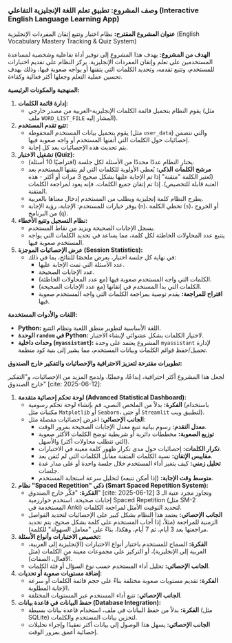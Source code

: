 
### **وصف المشروع: تطبيق تعلم اللغة الإنجليزية التفاعلي (Interactive English Language Learning App)**

**عنوان المشروع المقترح:** نظام اختبار وتتبع إتقان المفردات الإنجليزية (English Vocabulary Mastery Tracking & Quiz System)

**الهدف من المشروع:**
يهدف هذا المشروع إلى توفير أداة تفاعلية وشخصية لمساعدة المستخدمين على تعلم وإتقان المفردات الإنجليزية. يركز النظام على تقديم اختبارات للمستخدم، وتتبع تقدمه، وتحديد الكلمات التي يتقنها أو يواجه صعوبة فيها، وذلك بهدف تحسين عملية التعلم وجعلها أكثر فعالية وكفاءة.

**المنهجية والمكونات الرئيسية:**

1.  **إدارة قائمة الكلمات:**
    * يقوم النظام بتحميل قائمة الكلمات الإنجليزية-العربية من مصدر خارجي (مثل ملف `WORD_LIST_FILE` المشار إليه).
2.  **تتبع تقدم المستخدم:**
    * يقوم بتحميل بيانات المستخدم المحفوظة (مثل `user_data`) والتي تتضمن إحصائيات حول الكلمات التي أتقنها المستخدم أو واجه صعوبة فيها.
    * يتم تحديث هذه الإحصائيات بعد كل إجابة.
3.  **تشغيل الاختبار (Quiz):**
    * يختار النظام عددًا محددًا من الأسئلة لكل جلسة (افتراضيًا 10 أسئلة).
    * **مرشح الكلمات الذكي:** يُعطي الأولوية للكلمات التي لم يتقنها المستخدم بعد (تُعتبر الكلمة "متقنة" إذا تم الإجابة عليها بشكل صحيح 3 مرات أو أكثر - هذه العتبة قابلة للتخصيص). إذا تم إتقان جميع الكلمات، فإنه يعود لمراجعة الكلمات المتقنة.
    * يطرح النظام كلمة إنجليزية ويطلب من المستخدم إدخال معناها بالعربية.
    * يوفر خيارات للمستخدم: الإجابة، رؤية الإجابة (`n`)، تخطي الكلمة (`s`)، أو الخروج من البرنامج (`q`).
4.  **نظام التسجيل وتتبع الأخطاء:**
    * يسجل الإجابات الصحيحة ويزيد من نقاط المستخدم.
    * يتتبع عدد المحاولات الخاطئة لكل كلمة، مما يساعد في تحديد الكلمات التي يواجه المستخدم صعوبة فيها.
5.  **عرض الإحصائيات الموجزة (Session Statistics):**
    * في نهاية كل جلسة اختبار، يعرض ملخصًا للنتائج، بما في ذلك:
        * عدد الأسئلة التي تمت الإجابة عليها.
        * عدد الإجابات الصحيحة.
        * الكلمات التي واجه المستخدم صعوبة فيها (مع عدد المحاولات الخاطئة).
        * الكلمات التي بدأ المستخدم في إتقانها (مع عدد الإجابات الصحيحة).
        * **اقتراح للمراجعة:** يقدم توصية بمراجعة الكلمات التي واجه المستخدم صعوبة فيها.

**اللغات والأدوات المستخدمة:**

* **Python:** اللغة الأساسية لتطوير منطق اللعبة ونظام التتبع.
* **الوحدة `random` في Python:** لاختيار الكلمات بشكل عشوائي لإنشاء الاختبار.
* **وحدات داخلية (`myassistant`):** المشروع يعتمد على وحدة `myassistant` لإدارة تحميل/حفظ قوائم الكلمات وبيانات المستخدم، مما يشير إلى بنية كود منظمة.

**تطويرات مقترحة لتعزيز الاحترافية والإحصائيات والتفكير خارج الصندوق:**

لجعل هذا المشروع أكثر احترافية، إبداعًا، وعمليًا، ولدمج المزيد من الإحصائيات، و"التفكير خارج الصندوق" [cite: 2025-06-12]:

1.  **لوحة تحكم إحصائية متقدمة (Advanced Statistical Dashboard):**
    * **الفكرة:** بدلاً من الملخص النصي، قم بإنشاء لوحة تحكم رسومية (باستخدام مكتبات مثل `Matplotlib` أو `Seaborn`، أو حتى `Streamlit` لتطبيق ويب).
    * **الجانب الإحصائي:** اعرض إحصائيات مفصلة مثل:
        * **معدل التقدم:** رسوم بيانية تتبع معدل الإجابات الصحيحة بمرور الوقت.
        * **توزيع الصعوبة:** مخططات دائرية أو شريطية توضح الكلمات الأكثر صعوبة (التي تتطلب محاولات أكثر) والأسهل.
        * **تكرار الكلمات:** إحصائيات حول مدى تكرار ظهور كلمة معينة في الاختبارات.
        * **مقاييس الإتقان:** نسبة الكلمات المتقنة مقابل الكلمات التي لم تُتقن بعد.
        * **تحليل زمني:** كيف يتغير أداء المستخدم خلال جلسة واحدة أو على مدار عدة جلسات.
        * **متوسط وقت الإجابة:** (إذا أمكن تتبعه) لتحليل سرعة استجابة المستخدم.
2.  **نظام "Spaced Repetition" ذكي (Smart Spaced Repetition System):**
    * **الفكرة:** "فكِّر خارج الصندوق" [cite: 2025-06-12] وتجاوز مجرد عتبة الـ 3 إجابات صحيحة. استخدم خوارزمية Spaced Repetition (مثل SM-2 المستخدمة في Anki) لتحديد التوقيت الأمثل لمراجعة الكلمات.
    * **الجانب الإحصائي:** يعتمد هذا النظام بشكل كبير على الإحصائيات لتحديد الفواصل الزمنية للمراجعة (مثلاً، إذا أجاب المستخدم على كلمة بشكل صحيح، يتم تحديد مراجعتها بعد 3 أيام، ثم 7 أيام، وهكذا، بناءً على "معامل السهولة" للكلمة).
3.  **تخصيص الاختبارات وأنواع الأسئلة:**
    * **الفكرة:** السماح للمستخدم باختيار أنواع الاختبارات (الإنجليزية إلى العربية، العربية إلى الإنجليزية)، أو التركيز على مجموعات معينة من الكلمات (مثل الأفعال، الصفات).
    * **الجانب الإحصائي:** تحليل أداء المستخدم حسب نوع السؤال أو فئة الكلمات.
4.  **إضافة مستويات صعوبة أو تحديات:**
    * **الفكرة:** تقديم مستويات صعوبة مختلفة بناءً على حجم قائمة الكلمات أو سرعة الإجابة المطلوبة.
    * **الجانب الإحصائي:** تتبع أداء المستخدم عبر المستويات المختلفة.
5.  **حفظ البيانات في قاعدة بيانات (Database Integration):**
    * **الفكرة:** بدلاً من حفظ البيانات في ملف، استخدام قاعدة بيانات بسيطة (مثل SQLite) لتخزين بيانات المستخدم والكلمات.
    * **الجانب الإحصائي:** يسهل هذا الوصول إلى بيانات أكثر تعقيدًا وإجراء تحليلات إحصائية أعمق بمرور الوقت.

